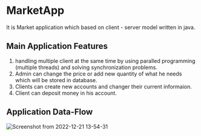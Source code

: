 # MarketApp
It is Market application which based on client - server model written in java.   
## Main Application Features
1) handling multiple client at the same time by using paralled programming (multiple threads) and solving synchronization problems.  
2) Admin can change the price or add new quantity of what he needs which will be stored in database. 
3) Clients can create new accounts and changer their current informaion.  
4) Client can deposit money in his account.   

## Application Data-Flow

![Screenshot from 2022-12-21 13-54-31](https://user-images.githubusercontent.com/74651737/208899574-04be9096-94f7-42ba-80cb-ef3bebc02e93.jpg)
